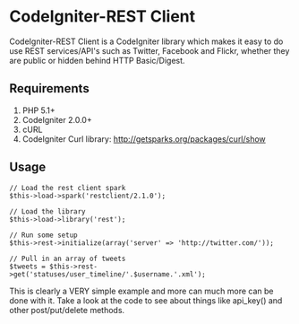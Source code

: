 # CodeIgniter-REST Client

CodeIgniter-REST Client is a CodeIgniter library which makes it easy to do use REST services/API's such as Twitter, Facebook and Flickr, whether they are public or hidden behind HTTP Basic/Digest.

## Requirements

1. PHP 5.1+
2. CodeIgniter 2.0.0+
3. cURL
4. CodeIgniter Curl library: http://getsparks.org/packages/curl/show

## Usage

	// Load the rest client spark
	$this->load->spark('restclient/2.1.0');

	// Load the library
	$this->load->library('rest');
	
	// Run some setup
	$this->rest->initialize(array('server' => 'http://twitter.com/'));
    
	// Pull in an array of tweets
	$tweets = $this->rest->get('statuses/user_timeline/'.$username.'.xml');

This is clearly a VERY simple example and more can much more can be done with it. Take a look at the code to see about things like api_key() and other post/put/delete methods.